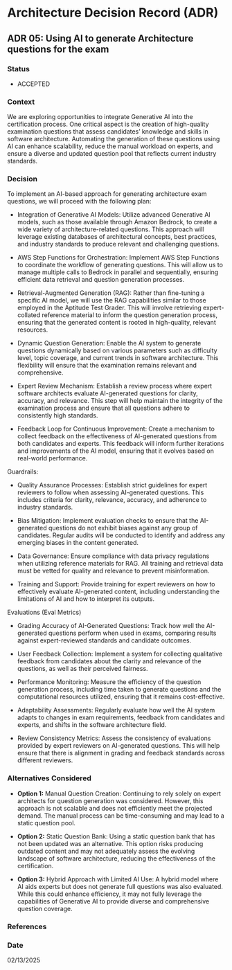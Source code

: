 # Architecture Decision Record (ADR)

## ADR 05: Using AI to generate Architecture questions for the exam

### Status
- ACCEPTED

### Context
We are exploring opportunities to integrate Generative AI into the certification process. One critical aspect is the creation 
of high-quality examination questions that assess candidates’ knowledge and skills in software architecture. Automating 
the generation of these questions using AI can enhance scalability, reduce the manual workload on experts, and ensure a 
diverse and updated question pool that reflects current industry standards.

### Decision
To implement an AI-based approach for generating architecture exam questions, we will proceed with the following plan:

- Integration of Generative AI Models:
Utilize advanced Generative AI models, such as those available through Amazon Bedrock, to create a wide variety of 
architecture-related questions. This approach will leverage existing databases of architectural concepts, best practices, 
and industry standards to produce relevant and challenging questions.

- AWS Step Functions for Orchestration:
Implement AWS Step Functions to coordinate the workflow of generating questions. This will allow us to manage multiple 
calls to Bedrock in parallel and sequentially, ensuring efficient data retrieval and question generation processes.
  
- Retrieval-Augmented Generation (RAG):
Rather than fine-tuning a specific AI model, we will use the RAG capabilities similar to those employed in the Aptitude Test Grader.
This will involve retrieving expert-collated reference material to inform the question generation process, ensuring that the
generated content is rooted in high-quality, relevant resources.

- Dynamic Question Generation:
Enable the AI system to generate questions dynamically based on various parameters such as difficulty level, topic 
coverage, and current trends in software architecture. This flexibility will ensure that the examination remains relevant 
and comprehensive.

- Expert Review Mechanism:
Establish a review process where expert software architects evaluate AI-generated questions for clarity, accuracy, and 
relevance. This step will help maintain the integrity of the examination process and ensure that all questions adhere to 
consistently high standards.

- Feedback Loop for Continuous Improvement:
Create a mechanism to collect feedback on the effectiveness of AI-generated questions from both candidates and experts. 
This feedback will inform further iterations and improvements of the AI model, ensuring that it evolves based on real-world 
performance.

Guardrails:

- Quality Assurance Processes:
Establish strict guidelines for expert reviewers to follow when assessing AI-generated questions. This includes criteria for clarity, relevance, accuracy, and adherence to industry standards.

- Bias Mitigation:
Implement evaluation checks to ensure that the AI-generated questions do not exhibit biases against any group of candidates. Regular audits will be conducted to identify and address any emerging biases in the content generated.

- Data Governance:
Ensure compliance with data privacy regulations when utilizing reference materials for RAG. All training and retrieval data must be vetted for quality and relevance to prevent misinformation.

- Training and Support:
Provide training for expert reviewers on how to effectively evaluate AI-generated content, including understanding the limitations of AI and how to interpret its outputs.

Evaluations (Eval Metrics)

- Grading Accuracy of AI-Generated Questions:
Track how well the AI-generated questions perform when used in exams, comparing results against expert-reviewed standards and candidate outcomes.

- User Feedback Collection:
Implement a system for collecting qualitative feedback from candidates about the clarity and relevance of the questions, as well as their perceived fairness.

- Performance Monitoring:
Measure the efficiency of the question generation process, including time taken to generate questions and the computational resources utilized, ensuring that it remains cost-effective.

- Adaptability Assessments:
Regularly evaluate how well the AI system adapts to changes in exam requirements, feedback from candidates and experts, and shifts in the software architecture field.

- Review Consistency Metrics:
Assess the consistency of evaluations provided by expert reviewers on AI-generated questions. This will help ensure that there is alignment in grading and feedback standards across different reviewers.

### Alternatives Considered
- **Option 1:** Manual Question Creation:
Continuing to rely solely on expert architects for question generation was considered. However, this approach is not 
scalable and does not efficiently meet the projected demand. The manual process can be time-consuming and may lead to a 
static question pool.

- **Option 2:** Static Question Bank:
Using a static question bank that has not been updated was an alternative. This option risks producing outdated content 
and may not adequately assess the evolving landscape of software architecture, reducing the effectiveness of the certification.

- **Option 3:** Hybrid Approach with Limited AI Use:
A hybrid model where AI aids experts but does not generate full questions was also evaluated. While this could enhance 
efficiency, it may not fully leverage the capabilities of Generative AI to provide diverse and comprehensive question 
coverage.

### References

### Date
02/13/2025
